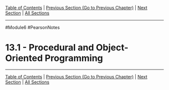 [Table of Contents](/README.md) | [Previous Section (Go to Previous Chapter)](../../Module%205/Pearson%20Notes/12.11%20-%20Working%20with%20the%20File%20System.md) | [Next Section](13.2%20-%20Introduction%20to%20Classes.md) | [All Sections](/Module%206/Pearson%20Notes/)
***
#Module6 #PearsonNotes
# 13.1 - Procedural and Object-Oriented Programming
***
[Table of Contents](/README.md) | [Previous Section (Go to Previous Chapter)](../../Module%205/Pearson%20Notes/12.11%20-%20Working%20with%20the%20File%20System.md) | [Next Section](13.2%20-%20Introduction%20to%20Classes.md) | [All Sections](/Module%206/Pearson%20Notes/)